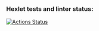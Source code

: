 ### Hexlet tests and linter status:
[![Actions Status](https://github.com/kotano/python-project-lvl3/workflows/hexlet-check/badge.svg)](https://github.com/kotano/python-project-lvl3/actions)